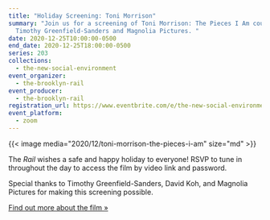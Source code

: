 ```yaml
---
title: "Holiday Screening: Toni Morrison"
summary: "Join us for a screening of Toni Morrison: The Pieces I Am courtesy of
  Timothy Greenfield-Sanders and Magnolia Pictures. "
date: 2020-12-25T10:00:00-0500
end_date: 2020-12-25T18:00:00-0500
series: 203
collections:
  - the-new-social-environment
event_organizer:
  - the-brooklyn-rail
event_producer:
  - the-brooklyn-rail
registration_url: https://www.eventbrite.com/e/the-new-social-environment-203-toni-morrison-the-pieces-i-am-tickets-133238244175
event_platform:
  - zoom
---
```

{{< image media="2020/12/toni-morrison-the-pieces-i-am" size="md" >}}

The *Rail* wishes a safe and happy holiday to everyone! RSVP to tune in throughout the day to access the film by video link and password. 

Special thanks to Timothy Greenfield-Sanders, David Koh, and Magnolia Pictures for making this screening possible.

[Find out more about the film »](https://www.tonimorrisonfilm.com/videos/)